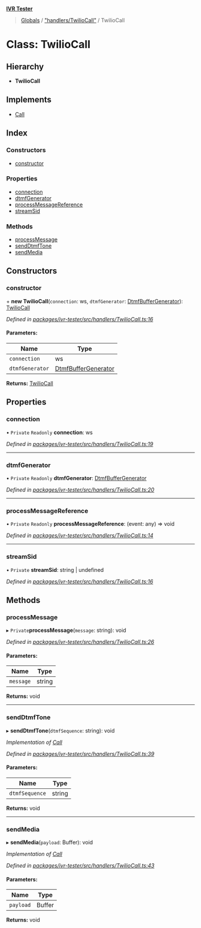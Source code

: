 **[IVR Tester](../README.md)**

> [Globals](../README.md) / ["handlers/TwilioCall"](../modules/_handlers_twiliocall_.md) / TwilioCall

# Class: TwilioCall

## Hierarchy

* **TwilioCall**

## Implements

* [Call](../interfaces/_handlers_inorder_.call.md)

## Index

### Constructors

* [constructor](_handlers_twiliocall_.twiliocall.md#constructor)

### Properties

* [connection](_handlers_twiliocall_.twiliocall.md#connection)
* [dtmfGenerator](_handlers_twiliocall_.twiliocall.md#dtmfgenerator)
* [processMessageReference](_handlers_twiliocall_.twiliocall.md#processmessagereference)
* [streamSid](_handlers_twiliocall_.twiliocall.md#streamsid)

### Methods

* [processMessage](_handlers_twiliocall_.twiliocall.md#processmessage)
* [sendDtmfTone](_handlers_twiliocall_.twiliocall.md#senddtmftone)
* [sendMedia](_handlers_twiliocall_.twiliocall.md#sendmedia)

## Constructors

### constructor

\+ **new TwilioCall**(`connection`: ws, `dtmfGenerator`: [DtmfBufferGenerator](../interfaces/_dtmf_dtmfplayer_.dtmfbuffergenerator.md)): [TwilioCall](_handlers_twiliocall_.twiliocall.md)

*Defined in [packages/ivr-tester/src/handlers/TwilioCall.ts:16](https://github.com/SketchingDev/ivr-tester/blob/cbdfab7/packages/ivr-tester/src/handlers/TwilioCall.ts#L16)*

#### Parameters:

Name | Type |
------ | ------ |
`connection` | ws |
`dtmfGenerator` | [DtmfBufferGenerator](../interfaces/_dtmf_dtmfplayer_.dtmfbuffergenerator.md) |

**Returns:** [TwilioCall](_handlers_twiliocall_.twiliocall.md)

## Properties

### connection

• `Private` `Readonly` **connection**: ws

*Defined in [packages/ivr-tester/src/handlers/TwilioCall.ts:19](https://github.com/SketchingDev/ivr-tester/blob/cbdfab7/packages/ivr-tester/src/handlers/TwilioCall.ts#L19)*

___

### dtmfGenerator

• `Private` `Readonly` **dtmfGenerator**: [DtmfBufferGenerator](../interfaces/_dtmf_dtmfplayer_.dtmfbuffergenerator.md)

*Defined in [packages/ivr-tester/src/handlers/TwilioCall.ts:20](https://github.com/SketchingDev/ivr-tester/blob/cbdfab7/packages/ivr-tester/src/handlers/TwilioCall.ts#L20)*

___

### processMessageReference

• `Private` `Readonly` **processMessageReference**: (event: any) => void

*Defined in [packages/ivr-tester/src/handlers/TwilioCall.ts:14](https://github.com/SketchingDev/ivr-tester/blob/cbdfab7/packages/ivr-tester/src/handlers/TwilioCall.ts#L14)*

___

### streamSid

• `Private` **streamSid**: string \| undefined

*Defined in [packages/ivr-tester/src/handlers/TwilioCall.ts:16](https://github.com/SketchingDev/ivr-tester/blob/cbdfab7/packages/ivr-tester/src/handlers/TwilioCall.ts#L16)*

## Methods

### processMessage

▸ `Private`**processMessage**(`message`: string): void

*Defined in [packages/ivr-tester/src/handlers/TwilioCall.ts:26](https://github.com/SketchingDev/ivr-tester/blob/cbdfab7/packages/ivr-tester/src/handlers/TwilioCall.ts#L26)*

#### Parameters:

Name | Type |
------ | ------ |
`message` | string |

**Returns:** void

___

### sendDtmfTone

▸ **sendDtmfTone**(`dtmfSequence`: string): void

*Implementation of [Call](../interfaces/_handlers_inorder_.call.md)*

*Defined in [packages/ivr-tester/src/handlers/TwilioCall.ts:39](https://github.com/SketchingDev/ivr-tester/blob/cbdfab7/packages/ivr-tester/src/handlers/TwilioCall.ts#L39)*

#### Parameters:

Name | Type |
------ | ------ |
`dtmfSequence` | string |

**Returns:** void

___

### sendMedia

▸ **sendMedia**(`payload`: Buffer): void

*Implementation of [Call](../interfaces/_handlers_inorder_.call.md)*

*Defined in [packages/ivr-tester/src/handlers/TwilioCall.ts:43](https://github.com/SketchingDev/ivr-tester/blob/cbdfab7/packages/ivr-tester/src/handlers/TwilioCall.ts#L43)*

#### Parameters:

Name | Type |
------ | ------ |
`payload` | Buffer |

**Returns:** void
